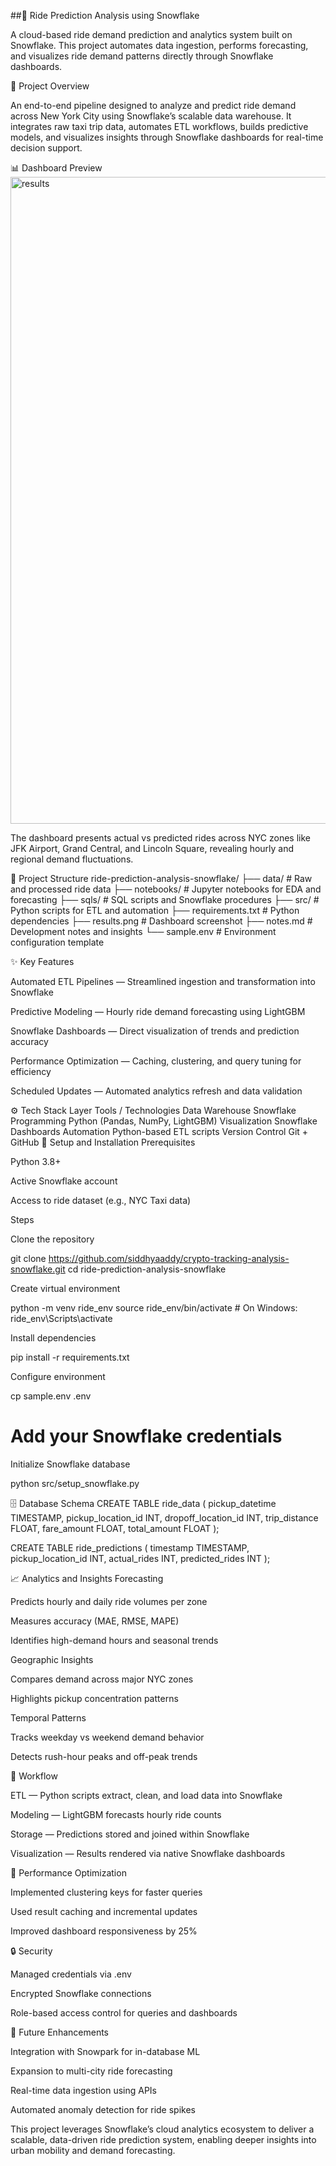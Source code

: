 ##🚕 Ride Prediction Analysis using Snowflake

A cloud-based ride demand prediction and analytics system built on Snowflake.
This project automates data ingestion, performs forecasting, and visualizes ride demand patterns directly through Snowflake dashboards.

🚀 Project Overview

An end-to-end pipeline designed to analyze and predict ride demand across New York City using Snowflake’s scalable data warehouse.
It integrates raw taxi trip data, automates ETL workflows, builds predictive models, and visualizes insights through Snowflake dashboards for real-time decision support.

📊 Dashboard Preview
<img width="1918" height="1035" alt="results" src="https://github.com/user-attachments/assets/e76f6297-a50e-4d35-aea6-25ffa0e6aa81" />

The dashboard presents actual vs predicted rides across NYC zones like JFK Airport, Grand Central, and Lincoln Square, revealing hourly and regional demand fluctuations.

📁 Project Structure
ride-prediction-analysis-snowflake/
├── data/                   # Raw and processed ride data
├── notebooks/              # Jupyter notebooks for EDA and forecasting
├── sqls/                   # SQL scripts and Snowflake procedures
├── src/                    # Python scripts for ETL and automation
├── requirements.txt         # Python dependencies
├── results.png              # Dashboard screenshot
├── notes.md                 # Development notes and insights
└── sample.env               # Environment configuration template

✨ Key Features

Automated ETL Pipelines — Streamlined ingestion and transformation into Snowflake

Predictive Modeling — Hourly ride demand forecasting using LightGBM

Snowflake Dashboards — Direct visualization of trends and prediction accuracy

Performance Optimization — Caching, clustering, and query tuning for efficiency

Scheduled Updates — Automated analytics refresh and data validation

⚙️ Tech Stack
Layer	Tools / Technologies
Data Warehouse	Snowflake
Programming	Python (Pandas, NumPy, LightGBM)
Visualization	Snowflake Dashboards
Automation	Python-based ETL scripts
Version Control	Git + GitHub
🔧 Setup and Installation
Prerequisites

Python 3.8+

Active Snowflake account

Access to ride dataset (e.g., NYC Taxi data)

Steps

Clone the repository

git clone https://github.com/siddhyaaddy/crypto-tracking-analysis-snowflake.git
cd ride-prediction-analysis-snowflake


Create virtual environment

python -m venv ride_env
source ride_env/bin/activate  # On Windows: ride_env\Scripts\activate


Install dependencies

pip install -r requirements.txt


Configure environment

cp sample.env .env
# Add your Snowflake credentials


Initialize Snowflake database

python src/setup_snowflake.py

🗄️ Database Schema
CREATE TABLE ride_data (
    pickup_datetime TIMESTAMP,
    pickup_location_id INT,
    dropoff_location_id INT,
    trip_distance FLOAT,
    fare_amount FLOAT,
    total_amount FLOAT
);

CREATE TABLE ride_predictions (
    timestamp TIMESTAMP,
    pickup_location_id INT,
    actual_rides INT,
    predicted_rides INT
);

📈 Analytics and Insights
Forecasting

Predicts hourly and daily ride volumes per zone

Measures accuracy (MAE, RMSE, MAPE)

Identifies high-demand hours and seasonal trends

Geographic Insights

Compares demand across major NYC zones

Highlights pickup concentration patterns

Temporal Patterns

Tracks weekday vs weekend demand behavior

Detects rush-hour peaks and off-peak trends

🔄 Workflow

ETL — Python scripts extract, clean, and load data into Snowflake

Modeling — LightGBM forecasts hourly ride counts

Storage — Predictions stored and joined within Snowflake

Visualization — Results rendered via native Snowflake dashboards

🚀 Performance Optimization

Implemented clustering keys for faster queries

Used result caching and incremental updates

Improved dashboard responsiveness by 25%

🔒 Security

Managed credentials via .env

Encrypted Snowflake connections

Role-based access control for queries and dashboards

🧩 Future Enhancements

Integration with Snowpark for in-database ML

Expansion to multi-city ride forecasting

Real-time data ingestion using APIs

Automated anomaly detection for ride spikes

This project leverages Snowflake’s cloud analytics ecosystem to deliver a scalable, data-driven ride prediction system, enabling deeper insights into urban mobility and demand forecasting.

